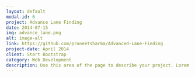 ```yaml
---
layout: default
modal-id: 6
project: Advance Lane Finding
date: 2014-07-15
img: advance_lane.png
alt: image-alt
link: https://github.com/proneetsharma/Advanced-Lane-Finding
project-date: April 2014
client: Start Bootstrap
category: Web Development
description: Use this area of the page to describe your project. Lorem ipsum dolor sit amet, consectetur adipisicing elit. Mollitia neque assumenda ipsam nihil, molestias magnam, recusandae quos quis inventore quisquam velit asperiores, vitae? Reprehenderit soluta, eos quod consequuntur itaque. Nam.
---
```

